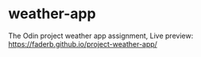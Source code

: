 # weather-app
The Odin project weather app assignment,
Live preview:
https://faderb.github.io/project-weather-app/
